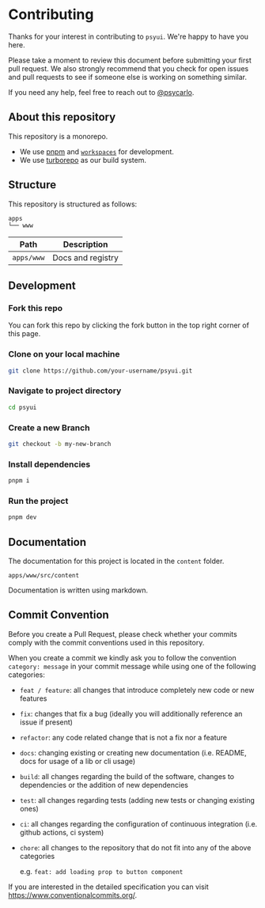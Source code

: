 # Contributing

Thanks for your interest in contributing to `psyui`. We're happy to have you here.

Please take a moment to review this document before submitting your first pull request. We also strongly recommend that you check for open issues and pull requests to see if someone else is working on something similar.

If you need any help, feel free to reach out to [@psycarlo](https://x.com/MindsetPsy).

## About this repository

This repository is a monorepo.

- We use [pnpm](https://pnpm.io/) and [`workspaces`](https://pnpm.io/workspaces) for development.
- We use [turborepo](https://turbo.build/repo) as our build system.

## Structure

This repository is structured as follows:

```
apps
└── www
```

| Path       | Description       |
| ---------- | ----------------- |
| `apps/www` | Docs and registry |

## Development

### Fork this repo

You can fork this repo by clicking the fork button in the top right corner of this page.

### Clone on your local machine

```bash
git clone https://github.com/your-username/psyui.git
```

### Navigate to project directory

```bash
cd psyui
```

### Create a new Branch

```bash
git checkout -b my-new-branch
```

### Install dependencies

```bash
pnpm i
```

### Run the project

```bash
pnpm dev
```

## Documentation

The documentation for this project is located in the `content` folder.

`apps/www/src/content`

Documentation is written using markdown.

## Commit Convention

Before you create a Pull Request, please check whether your commits comply with
the commit conventions used in this repository.

When you create a commit we kindly ask you to follow the convention
`category: message` in your commit message while using one of
the following categories:

- `feat / feature`: all changes that introduce completely new code or new
  features
- `fix`: changes that fix a bug (ideally you will additionally reference an
  issue if present)
- `refactor`: any code related change that is not a fix nor a feature
- `docs`: changing existing or creating new documentation (i.e. README, docs for
  usage of a lib or cli usage)
- `build`: all changes regarding the build of the software, changes to
  dependencies or the addition of new dependencies
- `test`: all changes regarding tests (adding new tests or changing existing
  ones)
- `ci`: all changes regarding the configuration of continuous integration (i.e.
  github actions, ci system)
- `chore`: all changes to the repository that do not fit into any of the above
  categories

  e.g. `feat: add loading prop to button component`

If you are interested in the detailed specification you can visit
https://www.conventionalcommits.org/.
